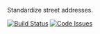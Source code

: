 Standardize street addresses.

[![Build Status](https://travis-ci.org/machinelearningdeveloper/standardize-addresses.svg?branch=master)](https://travis-ci.org/machinelearningdeveloper/standardize-addresses) [![Code Issues](https://www.quantifiedcode.com/api/v1/project/b309ba6e6f6a44f98f10c0314eb3f85d/badge.svg)](https://www.quantifiedcode.com/app/project/b309ba6e6f6a44f98f10c0314eb3f85d)
